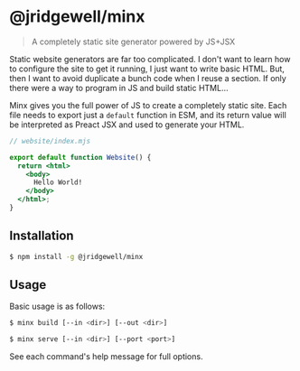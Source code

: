 # @jridgewell/minx

> A completely static site generator powered by JS+JSX

Static website generators are far too complicated. I don't want to learn
how to configure the site to get it running, I just want to write basic
HTML. But, then I want to avoid duplicate a bunch code when I reuse a
section. If only there were a way to program in JS and build static
HTML…

Minx gives you the full power of JS to create a completely static site.
Each file needs to export just a `default` function in ESM, and its
return value will be interpreted as Preact JSX and used to generate your
HTML.

```jsx
// website/index.mjs

export default function Website() {
  return <html>
    <body>
      Hello World!
    </body>
  </html>;
}
```

## Installation

```bash
$ npm install -g @jridgewell/minx
```

## Usage

Basic usage is as follows:

```bash
$ minx build [--in <dir>] [--out <dir>]

$ minx serve [--in <dir>] [--port <port>]
```

See each command's help message for full options.
